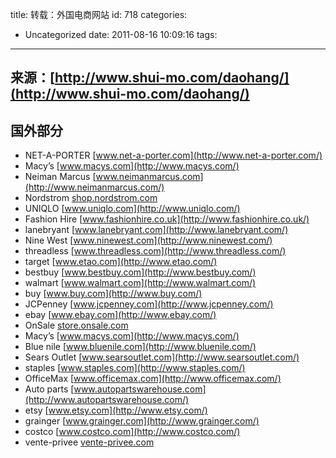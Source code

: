 title: 转载：外国电商网站
id: 718
categories:
  - Uncategorized
date: 2011-08-16 10:09:16
tags:
---

## 来源：[http://www.shui-mo.com/daohang/](http://www.shui-mo.com/daohang/)

## 国外部分

*   NET-A-PORTER [www.net-a-porter.com](http://www.net-a-porter.com/)
*   Macy’s [www.macys.com](http://www.macys.com/)
*   Neiman Marcus [www.neimanmarcus.com](http://www.neimanmarcus.com/)
*   Nordstrom [shop.nordstrom.com](http://shop.nordstrom.com/)
*   UNIQLO [www.uniqlo.com](http://www.uniqlo.com/)
*   Fashion Hire [www.fashionhire.co.uk](http://www.fashionhire.co.uk/)
*   lanebryant [www.lanebryant.com](http://www.lanebryant.com/)
*   Nine West [www.ninewest.com](http://www.ninewest.com/)
*   threadless [www.threadless.com](http://www.threadless.com/)
*   target [www.etao.com](http://www.etao.com/)
*   bestbuy [www.bestbuy.com](http://www.bestbuy.com/)
*   walmart [www.walmart.com](http://www.walmart.com/)
*   buy [www.buy.com](http://www.buy.com/)
*   JCPenney [www.jcpenney.com](http://www.jcpenney.com/)
*   ebay [www.ebay.com](http://www.ebay.com/)
*   OnSale [store.onsale.com](http://store.onsale.com/)
*   Macy’s [www.macys.com](http://www.macys.com/)
*   Blue nile [www.bluenile.com](http://www.bluenile.com/)
*   Sears Outlet [www.searsoutlet.com](http://www.searsoutlet.com/)
*   staples [www.staples.com](http://www.staples.com/)
*   OfficeMax [www.officemax.com](http://www.officemax.com/)
*   Auto parts [www.autopartswarehouse.com](http://www.autopartswarehouse.com/)
*   etsy [www.etsy.com](http://www.etsy.com/)
*   grainger [www.grainger.com](http://www.grainger.com/)
*   costco [www.costco.com](http://www.costco.com/)
*   vente-privee [vente-privee.com](http://vente-privee.com/)